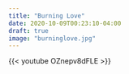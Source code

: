 ```yaml
---
title: "Burning Love"
date: 2020-10-09T00:23:10-04:00
draft: true
image: "burninglove.jpg"
---
```


{{< youtube OZnepv8dFLE >}}
